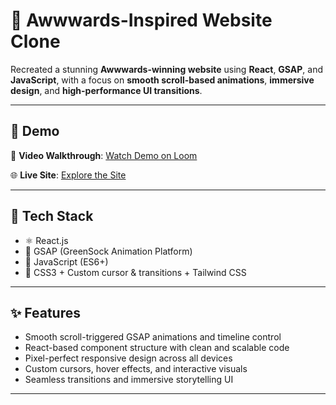 # 🎨 Awwwards-Inspired Website Clone

Recreated a stunning **Awwwards-winning website** using **React**, **GSAP**, and **JavaScript**, with a focus on **smooth scroll-based animations**, **immersive design**, and **high-performance UI transitions**.

---

## 📸 Demo

🎥 **Video Walkthrough**: [Watch Demo on Loom](https://www.loom.com/share/f301285d56b94ce1ade463e2c945bb18?sid=e6fffd67-fab6-455c-a4e6-3e000addfeb2)

🌐 **Live Site**: [Explore the Site](https://gsap-cocktail-beige.vercel.app/)

---

## 🚀 Tech Stack

- ⚛️ React.js
- 🎯 GSAP (GreenSock Animation Platform)
- 🔧 JavaScript (ES6+)
- 💅 CSS3 + Custom cursor & transitions + Tailwind CSS

---

## ✨ Features

- Smooth scroll-triggered GSAP animations and timeline control
- React-based component structure with clean and scalable code
- Pixel-perfect responsive design across all devices
- Custom cursors, hover effects, and interactive visuals
- Seamless transitions and immersive storytelling UI

---
